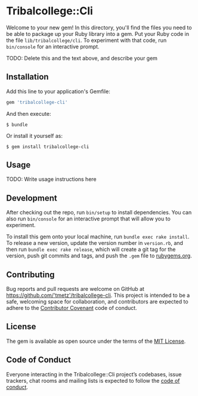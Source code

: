 # Tribalcollege::Cli

Welcome to your new gem! In this directory, you'll find the files you need to be able to package up your Ruby library into a gem. Put your Ruby code in the file `lib/tribalcollege/cli`. To experiment with that code, run `bin/console` for an interactive prompt.

TODO: Delete this and the text above, and describe your gem

## Installation

Add this line to your application's Gemfile:

```ruby
gem 'tribalcollege-cli'
```

And then execute:

    $ bundle

Or install it yourself as:

    $ gem install tribalcollege-cli

## Usage

TODO: Write usage instructions here

## Development

After checking out the repo, run `bin/setup` to install dependencies. You can also run `bin/console` for an interactive prompt that will allow you to experiment.

To install this gem onto your local machine, run `bundle exec rake install`. To release a new version, update the version number in `version.rb`, and then run `bundle exec rake release`, which will create a git tag for the version, push git commits and tags, and push the `.gem` file to [rubygems.org](https://rubygems.org).

## Contributing

Bug reports and pull requests are welcome on GitHub at https://github.com/'tmetz'/tribalcollege-cli. This project is intended to be a safe, welcoming space for collaboration, and contributors are expected to adhere to the [Contributor Covenant](http://contributor-covenant.org) code of conduct.

## License

The gem is available as open source under the terms of the [MIT License](https://opensource.org/licenses/MIT).

## Code of Conduct

Everyone interacting in the Tribalcollege::Cli project’s codebases, issue trackers, chat rooms and mailing lists is expected to follow the [code of conduct](https://github.com/'tmetz'/tribalcollege-cli/blob/master/CODE_OF_CONDUCT.md).
